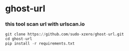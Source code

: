 # ghost-url
### this tool scan url with urlscan.io

```python
git clone https://github.com/sudo-xzero/ghost-url.git
cd ghost-url
pip install -r requirements.txt
```
